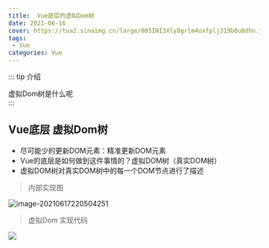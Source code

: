 ```yaml
---
title:  Vue底层的虚拟Dom树
date: 2021-06-16
cover: https://tva2.sinaimg.cn/large/005INI3Xly8grlm4oxfplj319b0u0dhn.jpg
tags:
 - Vue
categories: Vue
---
```


::: tip 介绍

虚拟Dom树是什么呢<br>
:::

<!-- more -->

## Vue底层 虚拟Dom树

* 尽可能少的更新DOM元素：精准更新DOM元素
* Vue的底层是如何做到这件事情的？虚拟DOM树（真实DOM树）
* 虚拟DOM树对真实DOM树中的每一个DOM节点进行了描述

> 内部实现图

![image-20210617220504251](https://tva4.sinaimg.cn/large/005INI3Xly8grlm6byn5fj30gv07g3yf.jpg)

> 虚拟Dom 实现代码

![](https://tva4.sinaimg.cn/large/005INI3Xly8grlm7lpnhnj30hr0dtju6.jpg)
